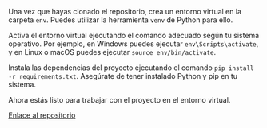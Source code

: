Una vez que hayas clonado el repositorio, crea un entorno virtual en la carpeta `env`. Puedes utilizar la herramienta `venv` de Python para ello.

Activa el entorno virtual ejecutando el comando adecuado según tu sistema operativo. Por ejemplo, en Windows puedes ejecutar `env\Scripts\activate`, y en Linux o macOS puedes ejecutar `source env/bin/activate`.

Instala las dependencias del proyecto ejecutando el comando `pip install -r requirements.txt`. Asegúrate de tener instalado Python y pip en tu sistema.

Ahora estás listo para trabajar con el proyecto en el entorno virtual.

[Enlace al repositorio](https://github.com/JPalacio3/Programacion-y-desarrollo-de-software-Basico/tree/d6346fefe6bd1a0fb6b0dc1586b0943790e1d82c/PYTHON/08-PROYECTO-CATALOGO/catalogo-peliculas)
